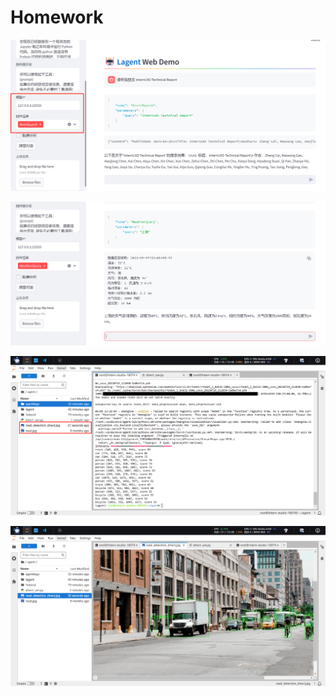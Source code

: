 # Homework

![image-20240609125947008](https://github.com/la-gluha/InternStudio/blob/main/resource/img/lecture6/image-20240609125947008.png)



![image-20240609131252255](https://github.com/la-gluha/InternStudio/blob/main/resource/img/lecture6/image-20240609131252255.png)



![image-20240609132948900](https://github.com/la-gluha/InternStudio/blob/main/resource/img/lecture6/image-20240609132948900.png)



![image-20240609133003568](https://github.com/la-gluha/InternStudio/blob/main/resource/img/lecture6/image-20240609133003568.png)
